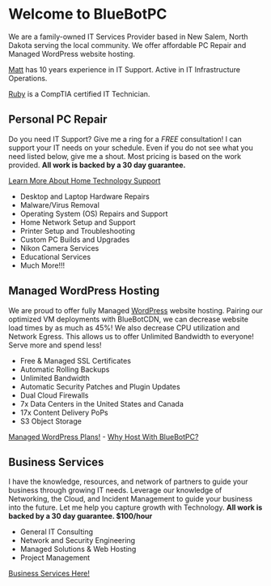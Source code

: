 # Welcome to BlueBotPC

We are a family-owned IT Services Provider based in New Salem, North Dakota serving the local community. We offer affordable PC Repair and Managed WordPress website hosting.

[Matt](https://www.mattfaulkner.net/) has 10 years experience in IT Support. Active in IT Infrastructure Operations.

[Ruby](https://www.mattfaulkner.net/about/ruby/) is a CompTIA certified IT Technician.

## Personal PC Repair

Do you need IT Support? Give me a ring for a _FREE_ consultation! I can support your IT needs on your schedule. Even if you do not see what you need listed below, give me a shout. Most pricing is based on the work provided. **All work is backed by a 30 day guarantee.**

[Learn More About Home Technology Support](https://www.bluebotpc.com/pages/pc)

- Desktop and Laptop Hardware Repairs
- Malware/Virus Removal
- Operating System (OS) Repairs and Support
- Home Network Setup and Support
- Printer Setup and Troubleshooting
- Custom PC Builds and Upgrades
- Nikon Camera Services
- Educational Services
- Much More!!!

## Managed WordPress Hosting

We are proud to offer fully Managed [WordPress](https://wordpress.org/) website hosting. Pairing our optimized VM deployments with BlueBotCDN, we can decrease website load times by as much as 45%! We also decrease CPU utilization and Network Egress. This allows us to offer Unlimited Bandwidth to everyone! Serve more and spend less!

- Free & Managed SSL Certificates
- Automatic Rolling Backups
- Unlimited Bandwidth
- Automatic Security Patches and Plugin Updates
- Dual Cloud Firewalls
- 7x Data Centers in the United States and Canada
- 17x Content Delivery PoPs
- S3 Object Storage

[Managed WordPress Plans!](https://www.bluebotpc.com/pages/wordpress) - [Why Host With BlueBotPC?](https://www.bluebotpc.com/pages/features)

## Business Services

I have the knowledge, resources, and network of partners to guide your business through growing IT needs. Leverage our knowledge of Networking, the Cloud, and Incident Management to guide your business into the future. Let me help you capture growth with Technology. **All work is backed by a 30 day guarantee. $100/hour**

- General IT Consulting
- Network and Security Engineering
- Managed Solutions & Web Hosting
- Project Management

[Business Services Here!](https://www.bluebotpc.com/pages/biz-services)
